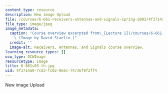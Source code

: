 ```yaml
---
content_type: resource
description: New image Upload
file: /courses/6-661-receivers-antennas-and-signals-spring-2003/4f3714a07cd3fc0296ec74736f9f2ff4_6-661s03-th.jpg
file_type: image/jpeg
image_metadata:
  caption: "Course overview excerpted from\_[Lecture 1](/courses/6-661-receivers-antennas-and-signals-spring-2003/pages/lecture-notes).\
    \ (Image by David Staelin.)"
  credit: ''
  image-alt: Receivers, Antennas, and Signals course overview.
learning_resource_types: []
ocw_type: OCWImage
resourcetype: Image
title: 6-661s03-th.jpg
uid: 4f3714a0-7cd3-fc02-96ec-74736f9f2ff4
---
```

New image Upload

